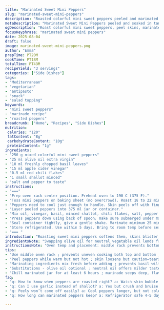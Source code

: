 ```yaml
---
title: "Marinated Sweet Mini Peppers"
slug: "marinated-sweet-mini-peppers"
description: "Roasted colorful mini sweet peppers peeled and marinated in a tangy herb vinaigrette with a hint of heat. Simple veggie side or antipasto. Uses olive oil instead of veg. vinegar shift: apple cider vinegar swaps in for brightness. Garlic replaced with shallot for subtle sharpness. Roasting softens, skins loosen but pull gently to avoid tearing flesh. Marinade seeps in during chill. Keeps well for several days refrigerated. Great for salads, toasts, or snacking."
metaDescription: "Marinated Sweet Mini Peppers peeled and soaked in tangy apple cider vinaigrette with basil, shallot, and chili flakes. Roast, peel, chill, and serve chilled or room temp."
ogDescription: "Roast colorful mini sweet peppers, peel skins, marinate with apple cider vinegar, basil, shallot, and chili flakes. Chill for flavor, ready to snack or toss in salads."
focusKeyphrase: "marinated sweet mini peppers"
date: 2025-08-04
draft: false
image: marinated-sweet-mini-peppers.png
author: "Emma"
prepTime: PT20M
cookTime: PT18M
totalTime: PT43M
recipeYield: "3 servings"
categories: ["Side Dishes"]
tags:
- "Mediterranean"
- "vegetarian"
- "antipasto"
- "snack"
- "salad topping"
keywords:
- "mini sweet peppers"
- "marinade recipe"
- "roasted peppers"
breadcrumb: ["Home", "Recipes", "Side Dishes"]
nutrition: 
 calories: "120"
 fatContent: "8g"
 carbohydrateContent: "10g"
 proteinContent: "1g"
ingredients:
- "250 g mixed colorful mini sweet peppers"
- "25 ml olive oil extra virgin"
- "10 ml freshly chopped basil leaves"
- "15 ml apple cider vinegar"
- "0.5 ml red chili flakes"
- "1 small shallot minced"
- "salt and pepper to taste"
instructions:
- "==="
- "Prep oven rack center position. Preheat oven to 190 C (375 F)."
- "Toss mini peppers on baking sheet (no overcrowd). Roast 18 to 22 minutes; peppers soften, skin bubbles, edges blacken slightly. Turn once around halfway through."
- "Peppers need to cool just enough to handle. Skin peels off with fingers or gentle rub. Compost or discard skins — tough and bitter otherwise."
- "Layer peeled peppers into 375 ml jar or container."
- "Mix oil, vinegar, basil, minced shallot, chili flakes, salt, pepper in bowl. Pour over peppers."
- "Press peppers down using back of spoon; make sure submerged under marinade."
- "Seal container tightly, give a gentle shake. Marinate minimum 25 minutes, better if chilled 6+ hours."
- "Store refrigerated. Use within 5 days. Bring to room temp before serving."
- "=== "
introduction: "Roasting sweet mini peppers softens them, skins blister, releasing aroma that fills the kitchen—a little singe, a little caramelization. Peeling requires patience—a nibble here, a rub there. Skin comes off in little sheets, revealing tender flesh. Marinating infuses gentle tang, hints of basil, spice from flakes sting faintly at the back. I've tried crushing garlic before - too harsh, overpowering. Shallot makes it whisper sweet instead, softer but alive. Apple cider vinegar cuts brighter, livelier than red wine’s earth. A small jarful picks up depth over hours. Stored cold, these gems keep their snap, ready to perk up salads or sandwiches. No hard rules; watch and touch more than time. Smell, sight, feel — those tell stories no clock captures. The art is slow patience behind quick hands."
ingredientsNote: "Swapping olive oil for neutral vegetable oil lends fruitiness and richness; your call. Fresh basil edges out parsley for a softer herbaceous note but parsley stands firm too if you prefer. Vinegar choice shifts profile: apple cider vinegar brightens; white balsamic sweetens; shy away from strong infusions like malt vinegar—they overwhelm these delicate peppers. Shallot, unlike raw garlic, mellows when pickled, adding subtle crunch and sweetness; if garlic preferred, smash and bruise first to soften harshness. Adjust chili flakes to personal heat tolerance — they wake the flavor without stealing the show. Peppers should be ripe and firm. Avoid overly soft or bruised to prevent mushiness post-roast. Double roasting ensures skins crack well for easy peeling. Store away from strong odors. Jar sealing important—exposure means quicker spoilage."
instructionsNote: "Oven temp and placement: middle rack prevents bottom overbrowning and top drying. Toss peppers evenly spaced, no crowding — or they steam rather than roast. Watch them carefully past 15 minutes to catch skin blister and slight charring without blackening burnt bitterness. Flip at halfway point to ensure even roasting. After removal, give peppers time to cool but don't rush peeling while hot — skins tear messily and pulp escapes. Peel gently with fingers or under a bit of cool water to help skin slide away if stubborn. Marinating ingredients mixed fresh just before pouring — prevents herbs from wilting prematurely or oil burning if tossed into hot peppers immediately. Press marinade firmly to exclude air, encourage full flavor takeover. Shake jar before chilling to evenly coat. Patience is key — marinade signs come with time, not immediate bursts. If no glass jar, use bowl but cover tightly with plastic wrap. Refrigerate after marinating to maintain texture and freshness. Always bring to room temp before eating to boost aroma and texture senses."
tips:
- "Use middle oven rack ; prevents uneven cooking both top and bottom ; flip peppers halfway bake time; skin should bubble not burn. Observe color changes- slight black spots fine ; big blisters signal ready to peel;"
- "Peel peppers while warm but not hot ; skin loosens but caution—tears happen easily. Use finger pads ; rub gently, or cool water drizzle helps skin slip off without flesh damage. Avoid rushing ; patience keeps peppers intact;"
- "Marinating ingredients mix fresh before adding ; prevents basil wilting and oil overheating. Press down peppers to remove air pockets ; full marinade contact needed. Seal jar tightly ; agitation spreads flavor evenly."
- "Substitutions - olive oil optional ; neutral oil offers milder taste. Apple cider vinegar brightens scene ; white balsamic adds sweetness. Garlic swapped for shallot softens pungency ; pickled adds contrasting crunch."
- "Chill marinated jar for at least 6 hours ; marinade seeps deep, flavors meld. Room temp before serving awakens aroma. Store in airtight container away from strong odors ; peppers keep snap, avoid sogginess."
faq:
- "q: How to know when peppers are roasted right? a: Watch skin bubble ; small black patches okay. Too black scorch flavor. Flip midway helps even roast. Softness measured by gentle squeeze; should yield slightly but remain firm."
- "q: Can I use garlic instead of shallot? a: Yes but crush and bruise garlic first; reduces harshness. Raw garlic burns easy if tossed hot peppers early. Pickled shallot softens bite ; garlic sharp, overpowering if careless."
- "q: Peels won’t come off easily? a: Cool peppers longer, but not cold; warm peppers loosen skins better. Rub under cool water or use finger tips gently. Double roast if needed; dry skin cracks better. Avoid peeling while hot or skin tears badly."
- "q: How long can marinated peppers keep? a: Refrigerator safe 4-5 days. Airtight jar vital. Can freeze but texture suffers. Bring to room temp before serving ; flavor wakes up. Keep away from strong smelling items ; peppers absorb odors easily."

---
```

